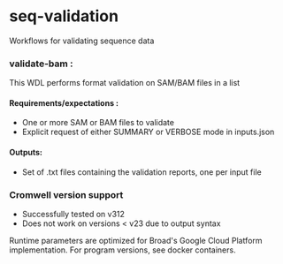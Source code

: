 # seq-validation
Workflows for validating sequence data
### validate-bam :
 This WDL performs format validation on SAM/BAM files in a list

#### Requirements/expectations :
 - One or more SAM or BAM files to validate
 - Explicit request of either SUMMARY or VERBOSE mode in inputs.json

#### Outputs:
 - Set of .txt files containing the validation reports, one per input file

### Cromwell version support 
 - Successfully tested on v312
 - Does not work on versions < v23 due to output syntax

 Runtime parameters are optimized for Broad's Google Cloud Platform implementation. 
 For program versions, see docker containers. 
